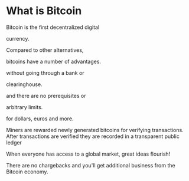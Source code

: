 # What is Bitcoin

Bitcoin is the first decentralized digital

currency.

Compared to other alternatives,

bitcoins have a number of advantages.

without going through a bank or

clearinghouse.

and there are no prerequisites or

arbitrary limits.

for dollars, euros and more.

Miners are rewarded newly generated bitcoins for verifying transactions. After transactions are verified they are recorded in a transparent public ledger

When everyone has access to a global market, great ideas flourish!

There are no chargebacks and you'll get additional business from the Bitcoin economy.

